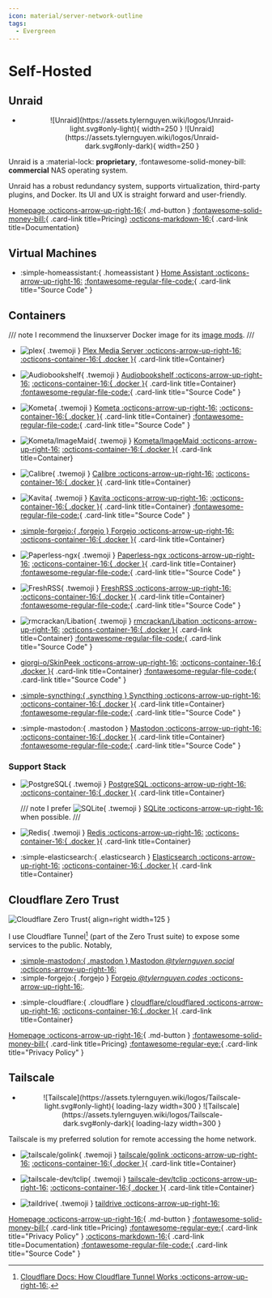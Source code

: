 ```yaml
---
icon: material/server-network-outline
tags:
  - Evergreen
---
```


# Self-Hosted

## Unraid

<div class="grid cards" markdown>

- <figure markdown>
    <p align="center">
    ![Unraid](https://assets.tylernguyen.wiki/logos/Unraid-light.svg#only-light){ width=250 }
    ![Unraid](https://assets.tylernguyen.wiki/logos/Unraid-dark.svg#only-dark){ width=250 }
    </p>
    </figure>

</div>

Unraid is a <span class="solarized-red">:material-lock: __proprietary__</span>, <span class="solarized-green">:fontawesome-solid-money-bill: __commercial__</span> NAS operating system.

Unraid has a robust redundancy system, supports virtualization, third-party plugins, and Docker. Its UI and UX is straight forward and user-friendly.

[Homepage :octicons-arrow-up-right-16:](https://unraid.net/){ .md-button }
[:fontawesome-solid-money-bill:](https://unraid.net/pricing){ .card-link title=Pricing}
[:octicons-markdown-16:](https://wiki.unraid.net/Documentation){ .card-link title=Documentation}

## Virtual Machines

<div class="grid cards" markdown>

- :simple-homeassistant:{ .homeassistant } [Home Assistant :octicons-arrow-up-right-16:](https://www.home-assistant.io/)
[:fontawesome-regular-file-code:](https://github.com/home-assistant/core){ .card-link title="Source Code" }

</div>

## Containers

/// note
I recommend the linuxserver Docker image for its [image mods](https://mods.linuxserver.io/?mod=plex).
///

<div class="grid cards" markdown>

- ![plex](https://assets.tylernguyen.wiki/logos/plex.svg){ .twemoji } [Plex Media Server :octicons-arrow-up-right-16:](https://www.plex.tv/)
[:octicons-container-16:{ .docker }](https://hub.docker.com/r/linuxserver/plex){ .card-link title=Container}

- ![Audiobookshelf](https://assets.tylernguyen.wiki/logos/audiobookshelf.svg){ .twemoji } [Audiobookshelf :octicons-arrow-up-right-16:](https://www.audiobookshelf.org/)
[:octicons-container-16:{ .docker }](https://github.com/advplyr/audiobookshelf/pkgs/container/audiobookshelf){ .card-link title=Container}
[:fontawesome-regular-file-code:](https://github.com/advplyr/audiobookshelf){ .card-link title="Source Code" }

- ![Kometa](https://assets.tylernguyen.wiki/logos/Kometa.png){ .twemoji } [Kometa :octicons-arrow-up-right-16:](https://github.com/meisnate12/Plex-Meta-Manager)
[:octicons-container-16:{ .docker }](https://hub.docker.com/r/kometateam/kometa){ .card-link title=Container}
[:fontawesome-regular-file-code:](https://github.com/Kometa-Team/Kometa){ .card-link title="Source Code" }

- ![Kometa/ImageMaid](https://assets.tylernguyen.wiki/logos/Kometa.png){ .twemoji } [Kometa/ImageMaid :octicons-arrow-up-right-16:](https://github.com/meisnate12/Plex-Meta-Manager)
[:octicons-container-16:{ .docker }](https://hub.docker.com/r/kometateam/imagemaid){ .card-link title=Container}

- ![Calibre](https://assets.tylernguyen.wiki/logos/calibre.svg){ .twemoji } [Calibre :octicons-arrow-up-right-16:](https://calibre-ebook.com/)
[:octicons-container-16:{ .docker }](https://hub.docker.com/r/linuxserver/calibre){ .card-link title=Container}

- ![Kavita](https://assets.tylernguyen.wiki/logos/kavita.svg){ .twemoji } [Kavita :octicons-arrow-up-right-16:](https://www.kavitareader.com/)
[:octicons-container-16:{ .docker }](https://hub.docker.com/r/linuxserver/kavita){ .card-link title=Container}
[:fontawesome-regular-file-code:](https://github.com/Kareadita/Kavita){ .card-link title="Source Code" }

- [:simple-forgejo:{ .forgejo } Forgejo :octicons-arrow-up-right-16:](https://forgejo.org/)
[:octicons-container-16:{ .docker }](https://codeberg.org/forgejo/-/packages/container/forgejo/versions){ .card-link title=Container}

- ![Paperless-ngx](https://assets.tylernguyen.wiki/logos/paperless-ngx.svg){ .twemoji } [Paperless-ngx :octicons-arrow-up-right-16:](https://github.com/paperless-ngx/paperless-ngx)
[:octicons-container-16:{ .docker }](https://github.com/paperless-ngx/paperless-ngx/pkgs/container/paperless-ngx){ .card-link title=Container}
[:fontawesome-regular-file-code:](https://github.com/paperless-ngx/paperless-ngx){ .card-link title="Source Code" }

- ![FreshRSS](https://assets.tylernguyen.wiki/logos/freshrss.svg){ .twemoji } [FreshRSS :octicons-arrow-up-right-16:](https://freshrss.org/)
[:octicons-container-16:{ .docker }](https://hub.docker.com/r/linuxserver/freshrss){ .card-link title=Container}
[:fontawesome-regular-file-code:](https://github.com/FreshRSS/FreshRSS){ .card-link title="Source Code" }

- ![rmcrackan/Libation](https://assets.tylernguyen.wiki/logos/libation.png){ .twemoji } [rmcrackan/Libation :octicons-arrow-up-right-16:](https://github.com/rmcrackan/Libation)
[:octicons-container-16:{ .docker }](https://hub.docker.com/r/rmcrackan/libation/tags){ .card-link title=Container}
[:fontawesome-regular-file-code:](https://github.com/rmcrackan/Libation){ .card-link title="Source Code" }

- [giorgi-o/SkinPeek :octicons-arrow-up-right-16:](https://github.com/giorgi-o/SkinPeek)
[:octicons-container-16:{ .docker }](https://github.com/users/giorgi-o/packages/container/package/skinpeek%2Fskinpeek){ .card-link title=Container}
[:fontawesome-regular-file-code:](https://github.com/giorgi-o/SkinPeek){ .card-link title="Source Code" }

- [:simple-syncthing:{ .syncthing } Syncthing :octicons-arrow-up-right-16:](https://syncthing.net/)
[:octicons-container-16:{ .docker }](https://github.com/linuxserver/docker-syncthing/pkgs/container/syncthing){ .card-link title=Container}
[:fontawesome-regular-file-code:](https://github.com/syncthing/syncthing){ .card-link title="Source Code" }

- :simple-mastodon:{ .mastodon } [Mastodon :octicons-arrow-up-right-16:](https://joinmastodon.org/)
[:octicons-container-16:{ .docker }](https://github.com/mastodon/mastodon/pkgs/container/mastodon){ .card-link title=Container}
[:fontawesome-regular-file-code:](https://github.com/mastodon/mastodon){ .card-link title="Source Code" }

</div>

### Support Stack

<div class="grid cards" markdown>

- ![PostgreSQL](https://assets.tylernguyen.wiki/logos/PostgreSQL.svg){ .twemoji } [PostgreSQL :octicons-arrow-up-right-16:](https://www.postgresql.org/)
[:octicons-container-16:{ .docker }](https://hub.docker.com/_/postgres){ .card-link title=Container}

    /// note
    I prefer ![SQLite](https://assets.tylernguyen.wiki/logos/SQLite.svg){ .twemoji } [SQLite :octicons-arrow-up-right-16:](https://sqlite.org/) when possible.
    ///

</div>

<div class="grid cards" markdown>

- ![Redis](https://assets.tylernguyen.wiki/logos/Redis.svg){ .twemoji } [Redis :octicons-arrow-up-right-16:](https://redis.io/)
[:octicons-container-16:{ .docker }](https://hub.docker.com/_/redis){ .card-link title=Container}

- :simple-elasticsearch:{ .elasticsearch } [Elasticsearch :octicons-arrow-up-right-16:](https://www.elastic.co/elasticsearch)
[:octicons-container-16:{ .docker }](https://hub.docker.com/_/elasticsearch/tags){ .card-link title=Container}

</div>

## Cloudflare Zero Trust

![Cloudflare Zero Trust](https://assets.tylernguyen.wiki/logos/Cloudflare_Zero-Trust2.svg){ align=right width=125 }

I use Cloudflare Tunnel[^1] (part of the Zero Trust suite) to expose some services to the public. Notably,

- [:simple-mastodon:{ .mastodon } Mastodon _@tylernguyen.social_ :octicons-arrow-up-right-16:](https://tylernguyen.social/@tylernguyen)
- :simple-forgejo:{ .forgejo } [Forgejo _@tylernguyen.codes_ :octicons-arrow-up-right-16:](https://tylernguyen.codes/).

<div class="grid cards" markdown>

- :simple-cloudflare:{ .cloudflare } [cloudflare/cloudflared :octicons-arrow-up-right-16:](https://github.com/cloudflare/cloudflared)
[:octicons-container-16:{ .docker }](https://hub.docker.com/r/cloudflare/cloudflared){ .card-link title=Container}

</div>

[^1]: [Cloudflare Docs: How Cloudflare Tunnel Works :octicons-arrow-up-right-16:](https://developers.cloudflare.com/cloudflare-one/connections/connect-apps).

[Homepage :octicons-arrow-up-right-16:](https://www.cloudflare.com/products/zero-trust/){ .md-button }
[:fontawesome-solid-money-bill:](https://www.cloudflare.com/plans/zero-trust-services/#overview){ .card-link title=Pricing}
[:fontawesome-regular-eye:](https://www.cloudflare.com/privacypolicy/){ .card-link title="Privacy Policy" }

## Tailscale

<div class="grid cards" markdown>

- <figure markdown>
    <p align="center">
    ![Tailscale](https://assets.tylernguyen.wiki/logos/Tailscale-light.svg#only-light){ loading-lazy width=300 }
    ![Tailscale](https://assets.tylernguyen.wiki/logos/Tailscale-dark.svg#only-dark){ loading-lazy width=300 }
    </p>
    </figure>

</div>

Tailscale is my preferred solution for remote accessing the home network.

<div class="grid cards" markdown>

- ![tailscale/golink](https://assets.tylernguyen.wiki/logos/Tailscale.png){ .twemoji } [tailscale/golink :octicons-arrow-up-right-16:](https://github.com/tailscale/golink)
[:octicons-container-16:{ .docker }](https://github.com/tailscale/golink/pkgs/container/golink){ .card-link title=Container}

- ![tailscale-dev/tclip](https://assets.tylernguyen.wiki/logos/Tailscale.png){ .twemoji } [tailscale-dev/tclip :octicons-arrow-up-right-16:](https://github.com/tailscale-dev/tclip)
[:octicons-container-16:{ .docker }](https://github.com/tailscale-dev/tclip/pkgs/container/tclip){ .card-link title=Container}

- ![taildrive](https://assets.tylernguyen.wiki/logos/Tailscale.png){ .twemoji } [taildrive :octicons-arrow-up-right-16:](https://tailscale.com/kb/1369/taildrive)

</div>

[Homepage :octicons-arrow-up-right-16:](https://tailscale.com/){ .md-button }
[:fontawesome-solid-money-bill:](https://tailscale.com/pricing){ .card-link title=Pricing}
[:fontawesome-regular-eye:](https://tailscale.com/privacy-policy){ .card-link title="Privacy Policy" }
[:octicons-markdown-16:](https://tailscale.com/kb/1017/install?slug=kb&slug=1017&slug=install){ .card-link title=Documentation}
[:fontawesome-regular-file-code:](https://github.com/tailscale/tailscale){ .card-link title="Source Code" }
